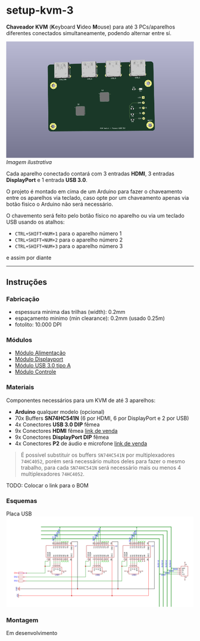 # setup-kvm-3

**Chaveador KVM** (**K**eyboard **V**ideo **M**ouse) para até 3 PCs/aparelhos diferentes conectados simultaneamente, podendo alternar entre sí.

![KVM Switch Render!](/images/render.png)
_Imagem ilustrativa_

Cada aparelho conectado contará com 3 entradas **HDMI**, 3 entradas **DisplayPort** e 1 entrada **USB 3.0**.

O projeto é montado em cima de um Arduino para fazer o chaveamento entre os aparelhos via teclado, caso opte por um chaveamento apenas via botão fisico o Arduino não será necessário.

O chavemento será feito pelo botão físico no aparelho ou via um teclado USB usando os atalhos:

- `CTRL+SHIFT+NUM+1` para o aparelho número 1
- `CTRL+SHIFT+NUM+2` para o aparelho número 2
- `CTRL+SHIFT+NUM+3` para o aparelho número 3

e assim por diante

---

## Instruções

### Fabricação

 - espessura minima das trilhas (width): 0.2mm
 - espaçamento minimo (min clearance): 0.2mm (usado 0.25m)
 - fotolito: 10.000 DPI

### Módulos

- [Módulo Alimentação](/docs/power-module.md)
- [Módulo Displayport](/docs/displayport-module.md)
- [Módulo USB 3.0 tipo A](/docs/usb-30-module.md)
- [Módulo Controle](/docs/controller-module.md)

### Materiais

Componentes necessários para um KVM de até 3 aparelhos:

- **Arduino** qualquer modelo (opcional)
- 70x Buffers **SN74HC541N** (6 por HDMI, 6 por DisplayPort e 2 por USB)
- 4x Conectores **USB 3.0 DIP** fêmea
- 9x Conectores **HDMI** fêmea [link de venda](https://pt.aliexpress.com/item/1005004321901753.html?spm=a2g0o.productlist.main.3.2f4c4bd4zNbfgg&algo_pvid=e8ba0e93-4177-44cf-a99c-585d2ebb48c4&aem_p4p_detail=202302081917461309186084719520000121513&algo_exp_id=e8ba0e93-4177-44cf-a99c-585d2ebb48c4-1&pdp_ext_f=%7B%22sku_id%22%3A%2212000028751193682%22%7D&pdp_npi=3%40dis%21BRL%2118.99%2116.71%21%21%21%21%21%40211bf48d16759126661676453d06b6%2112000028751193682%21sea%21BR%214164761864&curPageLogUid=yP8cfGhjvAHO&ad_pvid=202302081917461309186084719520000121513_2&ad_pvid=202302081917461309186084719520000121513_2)
- 9x Conectores **DisplayPort DIP** fêmea
- 4x Conectores **P2** de áudio e microfone [link de venda](https://pt.aliexpress.com/item/1005004688929020.html?spm=a2g0o.ppclist.product.16.73faLsI4LsI4iQ&pdp_npi=2%40dis%21BRL%21R%24%205%2C92%21R%24%205%2C92%21%21%21%21%21%402101f6b316766497700243772e69af%2112000030107125153%21btf&_t=pvid%3Ad92d09f6-7fa5-46f7-80e0-bc18aa72a762&afTraceInfo=1005004688929020__pc__pcBridgePPC__xxxxxx__1676649770&gatewayAdapt=glo2bra)

> É possível substituir os buffers `SN74HC541N` por multiplexadores `74HC4052`, porém será necessário muitos deles para fazer o mesmo trabalho, para cada `SN74HC541N` será necessário mais ou menos 4 multiplexadores `74HC4052`.

TODO: Colocar o link para o BOM

### Esquemas

Placa USB
![Placa USB!](/images/PCB-1.PNG)

### Montagem

Em desenvolvimento
